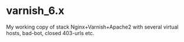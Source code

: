 # varnish_6.x
My working copy of stack Nginx+Varnish+Apache2 with several virtual hosts, bad-bot, closed 403-urls etc.
